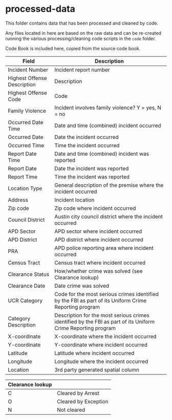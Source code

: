 # processed-data

This folder contains data that has been processed and cleaned by code.

Any files located in here are based on the raw data and can be re-created running the various processing/cleaning code scripts in the `code` folder.

Code Book is included here, copied from the source code book.


| Field                       | Description                                                                                                  |
|------------------------------|------------------------------------------|
| Incident Number             | Incident report number                                                                                       |
| Highest Offense Description | Description                                                                                                  |
| Highest Offense Code        | Code                                                                                                         |
| Family Violence             | Incident involves family violence? Y = yes, N = no                                                           |
| Occurred Date Time          | Date and time (combined) incident occurred                                                                   |
| Occurred Date               | Date the incident occurred                                                                                   |
| Occurred Time               | Time the incident occurred                                                                                   |
| Report Date Time            | Date and time (combined) incident was reported                                                               |
| Report Date                 | Date the incident was reported                                                                               |
| Report Time                 | Time the incident was reported                                                                               |
| Location Type               | General description of the premise where the incident occurred                                               |
| Address                     | Incident location                                                                                            |
| Zip code                    | Zip code where incident occurred                                                                             |
| Council District            | Austin city council district where the incident occurred                                                     |
| APD Sector                  | APD sector where incident occurred                                                                           |
| APD District                | APD district where incident occurred                                                                         |
| PRA                         | APD police reporting area where incident occurred                                                            |
| Census Tract                | Census tract where incident occurred                                                                         |
| Clearance Status            | How/whether crime was solved (see Clearance lookup)                                                          |
| Clearance Date              | Date crime was solved                                                                                        |
| UCR Category                | Code for the most serious crimes identified by the FBI as part of its Uniform Crime Reporting program        |
| Category Description        | Description for the most serious crimes identified by the FBI as part of its Uniform Crime Reporting program |
| X-coordinate                | X-coordinate where the incident occurred                                                                     |
| Y-coordinate                | Y-coordinate where incident occurred                                                                         |
| Latitude                    | Latitude where incident occurred                                                                             |
| Longitude                   | Longitude where the incident occurred                                                                        |
| Location                    | 3rd party generated spatial column                                                                           |

| Clearance lookup |                      |
|------------------|----------------------|
| C                | Cleared by Arrest    |
| O                | Cleared by Exception |
| N                | Not cleared          |
